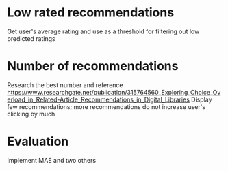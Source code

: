 # Low rated recommendations

Get user's average rating and use as a threshold for filtering out low predicted ratings

# Number of recommendations

Research the best number and reference
https://www.researchgate.net/publication/315764560_Exploring_Choice_Overload_in_Related-Article_Recommendations_in_Digital_Libraries
Display few recommendations; more recommendations do not increase user's clicking by much

# Evaluation

Implement MAE and two others
